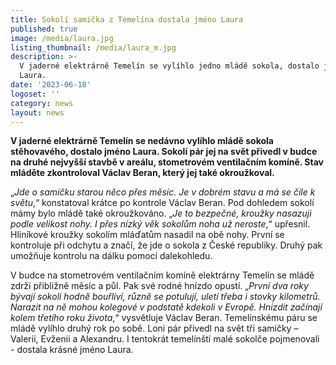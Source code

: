 ```yaml
---
title: Sokolí samička z Temelína dostala jméno Laura
published: true
image: /media/laura.jpg
listing_thumbnail: /media/laura_m.jpg
description: >-
  V jaderné elektrárně Temelín se vylíhlo jedno mládě sokola, dostalo jméno
  Laura.
date: '2023-06-18'
logoset: ''
category: news
layout: news
---
```

**V jaderné elektrárně Temelín se nedávno vylíhlo mládě sokola stěhovavého, dostalo jméno Laura. Sokolí pár jej na svět přivedl v budce na druhé nejvyšší stavbě v areálu, stometrovém ventilačním komíně. Stav mláděte zkontroloval Václav Beran, který jej také okroužkoval.**


„_Jde o samičku starou něco přes měsíc. Je v dobrém stavu a má se čile k světu_,“ konstatoval krátce po kontrole Václav Beran. Pod dohledem sokolí mámy bylo mládě také okroužkováno. „_Je to bezpečné, kroužky nasazuji podle velikost nohy. I přes nízký věk sokolům noha už neroste_,“ upřesnil. Hliníkové kroužky sokolím mláďatům nasadil na obě nohy. První se kontroluje při odchytu a značí, že jde o sokola z České republiky. Druhý pak umožňuje kontrolu na dálku pomocí dalekohledu.

V budce na stometrovém ventilačním komíně elektrárny Temelín se mládě zdrží přibližně měsíc a půl. Pak své rodné hnízdo opustí. „_První dva roky bývají sokoli hodně bouřliví, různě se potulují, uletí třeba i stovky kilometrů. Narazit na ně mohou kolegové v podstatě kdekoli v Evropě. Hnízdit začínají kolem třetího roku života_,“ vysvětluje Václav Beran.
Temelínskému páru se mládě vylíhlo druhý rok po sobě. Loni pár přivedl na svět tři samičky – Valerii, Evženii a Alexandru. I tentokrát temelínští malé sokolče pojmenovali - dostala krásné jméno Laura.
